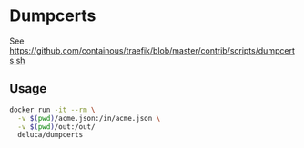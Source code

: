 # Dumpcerts

See https://github.com/containous/traefik/blob/master/contrib/scripts/dumpcerts.sh

## Usage
```sh
docker run -it --rm \
  -v $(pwd)/acme.json:/in/acme.json \
  -v $(pwd)/out:/out/
  deluca/dumpcerts
```
